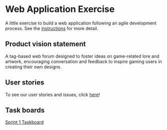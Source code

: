 # Web Application Exercise

A little exercise to build a web application following an agile development process. See the [instructions](instructions.md) for more detail.

## Product vision statement

A tag-based web forum designed to foster ideas on game-related lore and artwork, encouraging conversation and feedback to inspire gaming users in creating their own designs.

## User stories

To see our user stories and issues, click [here](https://github.com/software-students-fall2023/2-web-app-exercise-sst2/issues)!

## Task boards

[Sprint 1 Taskboard](https://github.com/software-students-fall2023/2-web-app-exercise-sst2/projects?query=is%3Aopen)
